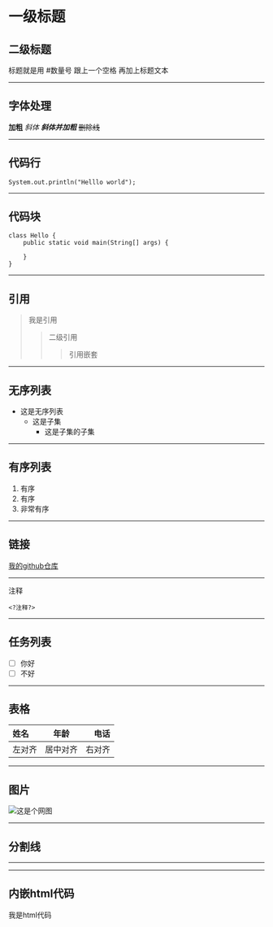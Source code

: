 # 一级标题
## 二级标题
标题就是用 #数量号 跟上一个空格 再加上标题文本

***
## 字体处理
**加粗**
*斜体*
***斜体并加粗***
~~删除线~~

***
## 代码行
`System.out.println("Helllo world");`
***
## 代码块
```
class Hello {
    public static void main(String[] args) {

    }
}
```
***
## 引用
>我是引用
>>二级引用
>>>引用嵌套
***
## 无序列表
- 这是无序列表
  - 这是子集
    - 这是子集的子集
***
## 有序列表
1. 有序
2. 有序
3. 非常有序
***
## 链接
[我的github仓库](https://github.com/2496845258/Practical_training_3)
***

注释
<?我是注释不被显示?>
``` <?注释?> ```

---
## 任务列表
- [ ] 你好
- [ ] 不好
  
***
## 表格
| 姓名 | 年龄 | 电话 |
| :--- | :---:| ---: | 
|左对齐|居中对齐|右对齐|
***

## 图片
![这是个网图](https://img0.baidu.com/it/u=2518378277,1696634197&fm=253&fmt=auto&app=138&f=JPEG?w=500&h=773)
***
## 分割线
---
***
## 内嵌html代码
<div>
    <p1>我是html代码</p1>
</div>




